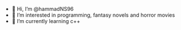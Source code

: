 - 👋 Hi, I’m @hammadNS96
- 👀 I’m interested in programming, fantasy novels and horror movies
- 🌱 I’m currently learning c++

<!---
hammadNS96/hammadNS96 is a ✨ special ✨ repository because its `README.md` (this file) appears on your GitHub profile.
You can click the Preview link to take a look at your changes.
--->
